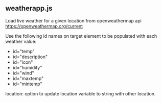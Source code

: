 ## weatherapp.js ## 
Load live weather for a given location from openweathermap api https://openweathermap.org/current

Use the following id names on target element to be populated with each weather value:
* id="temp"
* id="description"
* id="icon"
* id="humidity"
* id="wind"
* id="maxtemp"
* id="mintemp"


location: option to update location variable to string with other location.

